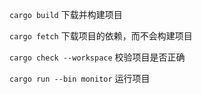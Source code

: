 `cargo build` 下载并构建项目

`cargo fetch` 下载项目的依赖，而不会构建项目

`cargo check --workspace` 校验项目是否正确

`cargo run --bin monitor` 运行项目